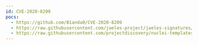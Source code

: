 ```yaml
---
id: CVE-2020-8209
pocs:
  - https://github.com/B1anda0/CVE-2020-8209
  - https://raw.githubusercontent.com/jaeles-project/jaeles-signatures/master/cves/citrix-xenmobile-lfi-cve-2020-8209.yaml
  - https://raw.githubusercontent.com/projectdiscovery/nuclei-templates/master/cves/CVE-2020-8209.yaml
---
```

